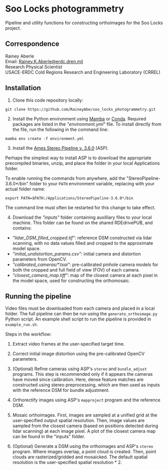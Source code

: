 # Soo Locks photogrammetry

Pipeline and utility functions for constructing orthoimages for the Soo Locks project. 

## Correspondence

Rainey Aberle<br>Email: Rainey.K.Aberle@erdc.dren.mil<br>Research Physical Scientist<br>USACE-ERDC Cold Regions Research and Engineering Laboratory (CRREL)

## Installation

1. Clone this code repository locally:

`git clone https://github.com/RaineyAbe/soo_locks_photogrammetry.git`

2. Install the Python environment using [Mamba](https://mamba.readthedocs.io/en/latest/) or [Conda](https://anaconda.org/anaconda/conda). Required packages are listed in the _"environment.yml"_ file. To install directly from the file, run the following in the command line:

`mamba env create -f environment.yml`

3. Install the [Ames Stereo Pipeline v. 3.6.0](https://stereopipeline.readthedocs.io/en/latest/installation.html) (ASP). 

Perhaps the simplest way to install ASP is to download the appropriate precompiled binaries, unzip, and place the folder in your local Applications folder. 

To enable running the commands from anywhere, add the "StereoPipeline-3.6.0*/bin" folder to your `PATH` environment variable, replacing with your actual folder name: 

`export PATH=$PATH:/Applications/StereoPipeline-3.6.0*/bin`

The command line must often be restarted for this change to take effect. 

4. Download the _"inputs"_ folder containing auxilliary files to your local machine. This folder can be found on the shared RDEdrivePUB, and contains: 
- _"lidar_DSM_filled_cropped.tif"_: reference DSM constructed via lidar scanning, with no data values filled and cropped to the approximate model space. 
- _"initial_undistortion_params.csv"_: initial camera and distortion parameters from OpenCV.
- _"calibrated_cameras/*.tsai"_: pre-calibrated pinhole camera models for both the cropped and full field of view (FOV) of each camera.
- _"closest_camera_map.tiff"_: map of the closest camera at each pixel in the model space, used for constructing the orthomosaic.


## Running the pipeline

Video files must be downloaded from each camera and placed in a local folder. The full pipeline can then be run using the `generate_orthoimage.py` Python script. An example shell script to run the pipeline is provided in `example_run.sh`. 

Steps in the workflow: 

1. Extract video frames at the user-specified target time. 

2. Correct initial image distortion using the pre-calibrated OpenCV parameters. 

3. (Optional) Refine cameras using ASP's `stereo` and `bundle_adjust` programs. This step is recommended only if it appears the cameras have moved since calibration. Here, dense feature matches are constructed using stereo preprocessing, which are then used as inputs with the reference DSM for bundle adjustment. 

4. Orthorectify images using ASP's `mapproject` program and the reference DSM. 

5. Mosaic orthoimages. First, images are sampled at a unified grid at the user-specified output spatial resolution. Then, image values are sampled from the closest camera (based on positions detected during lidar scanning) at each image pixel. A plot of the closest camera map can be found in the "inputs" folder. 

6. (Optional) Generate a DSM using the orthoimages and ASP's `stereo` program. Where images overlap, a point cloud is created. Then, point clouds are rasterized/gridded and mosaicked. The default spatial resolution is the user-specified spatial resolution * 2. 

